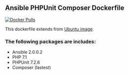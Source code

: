 ## Ansible PHPUnit Composer Dockerfile
[![Docker Pulls](https://img.shields.io/docker/pulls/gertoska/ansible-phpunit-composer.svg)](https://hub.docker.com/r/gertoska/ansible-phpunit-composer/)

This dockerfile extends from [Ubuntu image](https://hub.docker.com/_/ubuntu/).

### The following packages are includes:

* Ansible 2.0.0.2
* PHP 7.1
* PHPUnit 7.2.6
* Composer (lastest)
